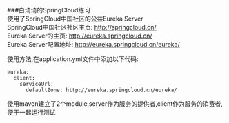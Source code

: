 ###白琦琦的SpringCloud练习      
使用了SpringCloud中国社区的公益Eureka Server   
SpringCloud中国社区社区主页: http://springcloud.cn/   
Eureka Server的主页: http://eureka.springcloud.cn/         
Eureka Server配置地址: http://eureka.springcloud.cn/eureka/      

使用方法,在application.yml文件中添加以下代码:   
```
eureka:
  client:
    serviceUrl:
      defaultZone: http://eureka.springcloud.cn/eureka/
```

使用maven建立了2个module,server作为服务的提供者,client作为服务的消费者,便于一起运行测试